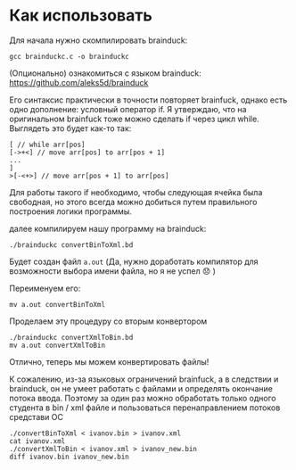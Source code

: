 # Как использовать
Для начала нужно скомпилировать brainduck:
```
gcc brainduckc.c -o brainduckc
```
(Опционально) ознакомиться с языком brainduck: https://github.com/aleks5d/brainduck

Его синтаксис практически в точности повторяет brainfuck, однако есть одно дополнение: условный оператор if. 
Я утверждаю, что на оригинальном brainfuck тоже можно сделать if через цикл while.
Выглядеть это будет как-то так:
```
[ // while arr[pos]
[->+<] // move arr[pos] to arr[pos + 1]
...
]
>[-<+>] // move arr[pos + 1] to arr[pos]
```
Для работы такого if необходимо, чтобы следующая ячейка была свободная, но этого всегда можно добиться путем правильного построения логики программы.

далее компилируем нашу программу на brainduck:

```
./brainduckc convertBinToXml.bd
```
Будет создан файл `a.out` (Да, нужно доработать компилятор для возможности выбора имени файла, но я не успел 😞 )

Переименуем его:
```
mv a.out convertBinToXml
```
Проделаем эту процедуру со вторым конвертором
```
./brainduckc convertXmlToBin.bd
mv a.out convertXmlToBin
```

Отлично, теперь мы можем конвертировать файлы!

К сожалению, из-за языковых ограничений brainfuck, а в следствии и brainduck, он не умеет работать с файлами и определять окончание потока ввода.
Поэтому за один раз можно обработать только одного студента в bin / xml файле и пользоваться перенаправлением потоков средстави ОС

```
./convertBinToXml < ivanov.bin > ivanov.xml
cat ivanov.xml
./convertXmlToBin < ivanov.xml > ivanov_new.bin
diff ivanov.bin ivanov_new.bin
```
